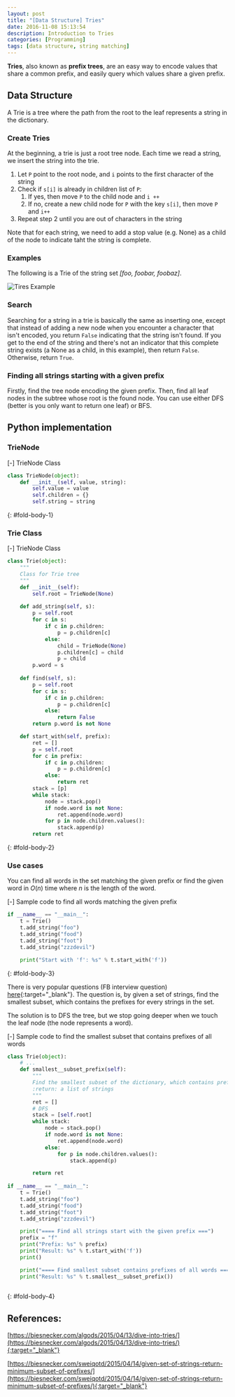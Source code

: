 ```yaml
---
layout: post
title: "[Data Structure] Tries"
date: 2016-11-08 15:13:54
description: Introduction to Tries
categories: [Programming]
tags: [data structure, string matching]
---
```


**Tries**, also known as **prefix trees**, are an easy way to encode values that share a common prefix,
and easily query which values share a given prefix.

## Data Structure

A Trie is a tree where the path from the root to the leaf represents a string in the dictionary.

### Create Tries

At the beginning, a trie is just a root tree node.
Each time we read a string, we insert the string into the trie.
1. Let `P` point to the root node, and `i` points to the first character of the string
2. Check if `s[i]` is already in children list of `P`:
    1) If yes, then move `P` to the child node and `i ++`
    2) If no, create a new child node for `P` with the key `s[i]`, then move `P` and `i++`
3. Repeat step 2 until you are out of characters in the string

Note that for each string, we need to add a stop value (e.g. None) as a child of the node
to indicate taht the string is complete.

### Examples

The following is a Trie of the string set *[foo, foobar, foobaz]*.

![Tires Example](/images/trie_example.png)

### Search

Searching for a string in a trie is basically the same as inserting one,
except that instead of adding a new node when you encounter a character that isn't encoded,
you return `False` indicating that the string isn't found.
If you get to the end of the string and there's not an indicator that this complete string exists
(a None as a child, in this example), then return `False`.
Otherwise, return `True`.

### Finding all strings starting with a given prefix

Firstly, find the tree node encoding the given prefix.
Then, find all leaf nodes in the subtree whose root is the found node.
You can use either DFS (better is you only want to return one leaf) or BFS.

## Python implementation

### TrieNode

<div class="code-title">
<span class="code-fold" id="fold-btn-1" onclick="$use('fold-body-1', 'fold-btn-1')">[-]</span>
TrieNode Class
</div>

~~~ python
class TrieNode(object):
    def __init__(self, value, string):
        self.value = value
        self.children = {}
        self.string = string
~~~
{: #fold-body-1}

### Trie Class

<div class="code-title">
<span class="code-fold" id="fold-btn-2" onclick="$use('fold-body-2', 'fold-btn-2')">[-]</span>
TrieNode Class
</div>

~~~ python
class Trie(object):
    """
    Class for Trie tree
    """
    def __init__(self):
        self.root = TrieNode(None)
        
    def add_string(self, s):
        p = self.root
        for c in s:
            if c in p.children:
                p = p.children[c]
            else:
                child = TrieNode(None)
                p.children[c] = child
                p = child
        p.word = s
    
    def find(self, s):
        p = self.root
        for c in s:
            if c in p.children:
                p = p.children[c]
            else:
                return False
        return p.word is not None

    def start_with(self, prefix):
        ret = []
        p = self.root
        for c in prefix:
            if c in p.children:
                p = p.children[c]
            else:
                return ret
        stack = [p]
        while stack:
            node = stack.pop()
            if node.word is not None:
                ret.append(node.word)
            for p in node.children.values():
                stack.append(p)
        return ret
~~~
{: #fold-body-2}

### Use cases

You can find all words in the set matching the given prefix or find the given word in $O(n)$ time where $n$ is the length of the word.

<div class="code-title">
<span class="code-fold" id="fold-btn-3" onclick="$use('fold-body-3', 'fold-btn-3')">[-]</span>
Sample code to find all words matching the given prefix
</div>

~~~ python
if __name__ == "__main__":
    t = Trie()
    t.add_string("foo")
    t.add_string("food")
    t.add_string("foot")
    t.add_string("zzzdevil")

    print("Start with 'f': %s" % t.start_with('f'))
~~~
{: #fold-body-3}

There is very popular questions (FB interview question)
[here](https://www.glassdoor.com/Interview/Given-a-set-of-strings-return-the-smallest-subset-that-contains-prefixes-for-every-string-If-the-list-is-foo-foog-QTN_870450.htm){:target="_blank"}.
The question is, by given a set of strings, find the smallest subset, which contains the prefixes for every strings in the set.

The solution is to DFS the tree, but we stop going deeper when we touch the leaf node (the node represents a word).

<div class="code-title">
<span class="code-fold" id="fold-btn-4" onclick="$use('fold-body-4', 'fold-btn-4')">[-]</span>
Sample code to find the smallest subset that contains prefixes of all words
</div>

~~~ python
class Trie(object):
    # ...
    def smallest__subset_prefix(self):
        """
        Find the smallest subset of the dictionary, which contains prefixes of all words in the dictionary
        :return: a list of strings
        """
        ret = []
        # DFS
        stack = [self.root]
        while stack:
            node = stack.pop()
            if node.word is not None:
                ret.append(node.word)
            else:
                for p in node.children.values():
                    stack.append(p)

        return ret
        
if __name__ == "__main__":
    t = Trie()
    t.add_string("foo")
    t.add_string("food")
    t.add_string("foot")
    t.add_string("zzzdevil")

    print("==== Find all strings start with the given prefix ===")
    prefix = "f"
    print("Prefix: %s" % prefix)
    print("Result: %s" % t.start_with('f'))
    print()

    print("==== Find smallest subset contains prefixes of all words ===")
    print("Result: %s" % t.smallest__subset_prefix())
    
~~~
{: #fold-body-4}

## References:

[https://biesnecker.com/algods/2015/04/13/dive-into-tries/](https://biesnecker.com/algods/2015/04/13/dive-into-tries/){:target="_blank"}

[https://biesnecker.com/sweiqotd/2015/04/14/given-set-of-strings-return-minimum-subset-of-prefixes/](https://biesnecker.com/sweiqotd/2015/04/14/given-set-of-strings-return-minimum-subset-of-prefixes/){:target="_blank"}
